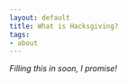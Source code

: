 ```yaml
---
layout: default
title: What is Hacksgiving?
tags:
- about
---
```


*Filling this in soon, I promise!*
